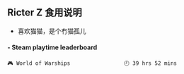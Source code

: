 ## Ricter Z 食用说明
- 喜欢猫猫，是个冇猫孤儿

<!-- steam-box start -->
#### - Steam playtime leaderboard
```text
🎮 World of Warships                 🕘 39 hrs 52 mins
```
<!-- Powered by https://github.com/YouEclipse/steam-box . -->
<!-- steam-box end -->
